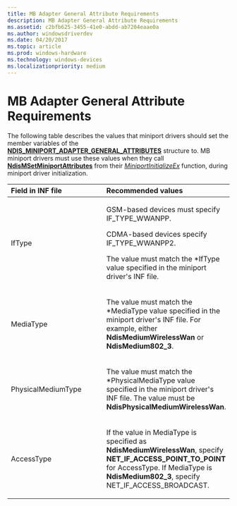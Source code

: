 ```yaml
---
title: MB Adapter General Attribute Requirements
description: MB Adapter General Attribute Requirements
ms.assetid: c2bfb625-3455-41e0-abdd-ab7204eaae0a
ms.author: windowsdriverdev
ms.date: 04/20/2017
ms.topic: article
ms.prod: windows-hardware
ms.technology: windows-devices
ms.localizationpriority: medium
---
```


# MB Adapter General Attribute Requirements


The following table describes the values that miniport drivers should set the member variables of the [**NDIS\_MINIPORT\_ADAPTER\_GENERAL\_ATTRIBUTES**](https://msdn.microsoft.com/library/windows/hardware/ff565923) structure to. MB miniport drivers must use these values when they call [**NdisMSetMiniportAttributes**](https://msdn.microsoft.com/library/windows/hardware/ff563672) from their [*MiniportInitializeEx*](https://msdn.microsoft.com/library/windows/hardware/ff559389) function, during miniport driver initialization.

<table>
<colgroup>
<col width="50%" />
<col width="50%" />
</colgroup>
<thead>
<tr class="header">
<th align="left">Field in INF file</th>
<th align="left">Recommended values</th>
</tr>
</thead>
<tbody>
<tr class="odd">
<td align="left"><p>IfType</p></td>
<td align="left"><p>GSM-based devices must specify IF_TYPE_WWANPP.</p>
<p>CDMA-based devices specify IF_TYPE_WWANPP2.</p>
<p>The value must match the *IfType value specified in the miniport driver's INF file.</p></td>
</tr>
<tr class="even">
<td align="left"><p>MediaType</p></td>
<td align="left"><p>The value must match the *MediaType value specified in the miniport driver's INF file. For example, either <strong>NdisMediumWirelessWan</strong> or <strong>NdisMedium802_3</strong>.</p></td>
</tr>
<tr class="odd">
<td align="left"><p>PhysicalMediumType</p></td>
<td align="left"><p>The value must match the *PhysicalMediaType value specified in the miniport driver's INF file. The value must be <strong>NdisPhysicalMediumWirelessWan</strong>.</p></td>
</tr>
<tr class="even">
<td align="left"><p>AccessType</p></td>
<td align="left"><p>If the value in MediaType is specified as <strong>NdisMediumWirelessWan</strong>, specify <strong>NET_IF_ACCESS_POINT_TO_POINT</strong> for AccessType. If MediaType is <strong>NdisMedium802_3</strong>, specify NET_IF_ACCESS_BROADCAST.</p></td>
</tr>
</tbody>
</table>

 

 

 





